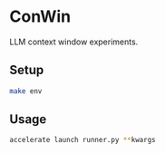 # ConWin

LLM context window experiments.

## Setup

```bash
make env
```

## Usage

```bash
accelerate launch runner.py **kwargs
```